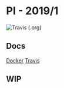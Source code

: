 # PI - 2019/1

![Travis (.org)](https://img.shields.io/travis/pi-2019-org/experiments.svg)

## Docs

[Docker](docs/docker.md)
[Travis](docs/travis.md)

## WIP